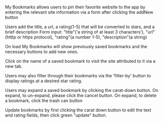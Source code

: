 
My Bookmarks allows users to pin their favorite website to the app by entering the relevant site information via a form after clicking the addNew button 

Users add the title, a url, a rating(1-5) that will be converted to stars, and a brief description
Form input: 
"title"('a string of at least 3 characters'), 
"url"(htttp or https protocol), 
"rating"(a number 1-5), 
"description"(a string)

On load My Bookmarks will show previously saved bookmarks and the necessary buttons to add new ones. 

Click on the name of a saved bookmark to visit the site attributed to it via a new tab. 

Users may also filter through their bookmarks via the 'filter-by' button to display ratings at a desired star rating.

Users may expand a saved bookmark by clicking the carat-down button.
On expand, to un-expand, please click the cancel button.
On expand, to delete a bookmark, click the trash can button

Update bookmarks by first clicking the carat down button to edit the text and rating fields, then click green "update" button.

